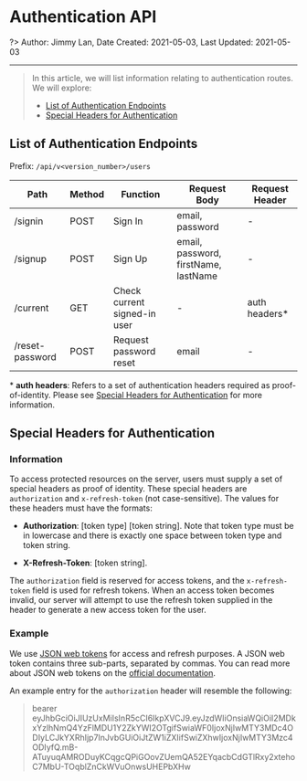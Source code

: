# Authentication API

?> Author: Jimmy Lan, Date Created: 2021-05-03, Last Updated: 2021-05-03

---

> In this article, we will list information relating to authentication routes.
> We will explore:
>
> - [List of Authentication Endpoints](#list-of-authentication-endpoints)
> - [Special Headers for Authentication](#special-headers-for-authentication)

## List of Authentication Endpoints

Prefix: `/api/v<version_number>/users`

| Path            | Method | Function                     | Request Body                         | Request Header |
| --------------- | ------ | ---------------------------- | ------------------------------------ | -------------- |
| /signin         | POST   | Sign In                      | email, password                      | -              |
| /signup         | POST   | Sign Up                      | email, password, firstName, lastName | -              |
| /current        | GET    | Check current signed-in user | -                                    | auth headers\* |
| /reset-password | POST   | Request password reset       | email                                | -              |

\* **auth headers**: Refers to a set of authentication headers required as proof-of-identity. Please see [Special Headers for Authentication](#special-headers-for-authentication) for more information.

## Special Headers for Authentication

### Information

To access protected resources on the server, users must supply a set of special headers as proof of identity.
These special headers are `authorization` and `x-refresh-token` (not case-sensitive).
The values for these headers must have the formats:

- **Authorization**: [token type] [token string]. Note that token type must be in lowercase and there is exactly one space between token type and token string.

- **X-Refresh-Token**: [token string].

The `authorization` field is reserved for access tokens, and the `x-refresh-token` field is used for refresh tokens.
When an access token becomes invalid, our server will attempt to use the refresh token supplied in the header to generate a new access token for the user.

### Example

We use [JSON web tokens](https://jwt.io) for access and refresh purposes.
A JSON web token contains three sub-parts, separated by commas.
You can read more about JSON web tokens on the [official documentation](https://jwt.io/introduction).

An example entry for the `authorization` header will resemble the following:

> bearer eyJhbGciOiJIUzUxMiIsInR5cCI6IkpXVCJ9.eyJzdWIiOnsiaWQiOiI2MDkxYzlhNmQ4YzFlMDU1Y2ZkYWI2OTgifSwiaWF0IjoxNjIwMTY3MDc4ODIyLCJkYXRhIjp7InJvbGUiOiJtZW1iZXIifSwiZXhwIjoxNjIwMTY3Mzc4ODIyfQ.mB-ATuyuqAMRODuyKCqgcQPiGOovZUemQA52EYqacbCdGTlRxy2xtehoC7MbU-TOqblZnCkWVuOnwsUHEPbXHw
